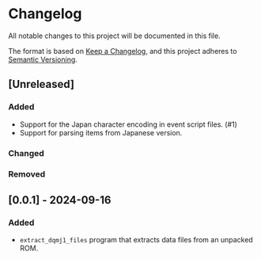 # Changelog

All notable changes to this project will be documented in this file.

The format is based on [Keep a Changelog](https://keepachangelog.com/en/1.1.0/),
and this project adheres to [Semantic Versioning](https://semver.org/spec/v2.0.0.html).

## [Unreleased]

### Added

- Support for the Japan character encoding in event script files. (#1)
- Support for parsing items from Japanese version.

### Changed

### Removed

## [0.0.1] - 2024-09-16

### Added

- `extract_dqmj1_files` program that extracts data files from an unpacked ROM.
